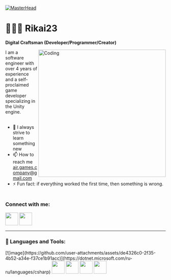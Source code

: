 [![MasterHead](https://github.com/user-attachments/assets/56983432-332d-4798-b3b2-2dc35fdbcba4)](https://vk.com/rikai23)
# 👨🏻‍💻 Rikai23

**Digital Craftsman (Developer/Programmer/Creator)**

<img align="right" alt="Coding" width="400" src = "https://i.pinimg.com/originals/eb/ec/d4/ebecd4010e549f33371d741d46b9b607.gif">

I am a software engineer with over 4 years of experience and a self-proclaimed game developer specializing in the Unity engine.  <br/>   <br/>

- 🌱 I always strive to learn something new
- 📫 How to reach me air.games.company@gmail.com  
- ⚡ Fun fact: if everything worked the first time, then something is wrong.
<br/>   <br/>

<h3 align="left">Connect with me:</h3>
<p aligh="left">
<a href="https://vk.com/rikai23" target="blank"><img align="centre" src="https://github.com/gauravghongde/social-icons/blob/master/PNG/Color/VK.png" width="40" height="40"></a>
<a href="https://t.me/Rikai_04" target="blank"><img align="centre" src="https://github.com/gauravghongde/social-icons/blob/master/PNG/Color/Telegram.png" width="40" height="40"></a>
</p>

---

### 🧰 Languages and Tools:
<p aligh="left">
[![image](https://github.com/user-attachments/assets/de4326c0-2f35-4b52-a34e-f37ce1b91acc)](https://dotnet.microsoft.com/ru-ru/languages/csharp)
<a href="https://dotnet.microsoft.com/ru-ru/languages/csharp" target="blank"><img align="centre" src="![image](https://github.com/user-attachments/assets/de4326c0-2f35-4b52-a34e-f37ce1b91acc)" width="40" height="40"></a>
<a href="https://t.me/Rikai_04" target="blank"><img align="centre" src="https://devblogs.microsoft.com/visualstudio/wp-content/uploads/sites/4/2019/01/visualstudio-1.png" width="40" height="40"></a>
<a href="https://www.adobe.com/ru/products/photoshop.html" target="blank"><img align="centre" src="https://openlab.bmcc.cuny.edu/media-arts-and-technology/wp-content/uploads/sites/395/2021/12/Adobe-Photoshop-Logo-2048x1152.png" width="40" height="40"></a>
<a href="https://en.wikipedia.org/wiki/C_(programming_language)" target="blank"><img align="centre" src="https://avatars.mds.yandex.net/i?id=669ed5756aac5df669a981a860200bb1_l-5285663-images-thumbs&n=13" width="40" height="40"></a>
</p>
  


<!--
**Rikai23/Rikai23** is a ✨ _special_ ✨ repository because its `README.md` (this file) appears on your GitHub profile.

Here are some ideas to get you started:

- 🔭 I’m currently working on ...
- 🌱 I’m currently learning ...
- 👯 I’m looking to collaborate on ...
- 🤔 I’m looking for help with ...
- 💬 Ask me about ...
- 📫 How to reach me: ...
- 😄 Pronouns: ...
- ⚡ Fun fact: ...
-->
